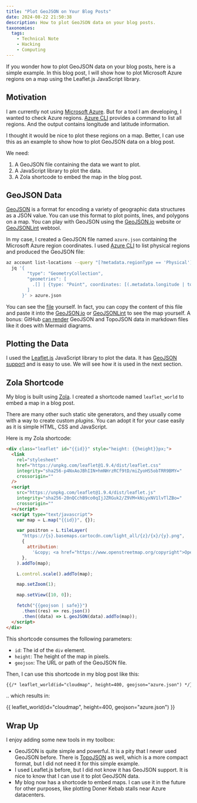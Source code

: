 ```yaml
---
title: "Plot GeoJSON on Your Blog Posts"
date: 2024-08-22 21:50:38
description: How to plot GeoJSON data on your blog posts.
taxonomies:
  tags:
    - Technical Note
    - Hacking
    - Computing
---
```


If you wonder how to plot GeoJSON data on your blog posts, here is a simple
example. In this blog post, I will show how to plot Microsoft Azure regions on a
map using the Leaflet.js JavaScript library.

<!--more-->

## Motivation

I am currently not using [Microsoft Azure]. But for a tool I am developing, I wanted
to check Azure regions. [Azure CLI] provides a command to list all regions. And
the output contains longitude and latitude information.

I thought it would be nice to plot these regions on a map. Better, I can use
this as an example to show how to plot GeoJSON data on a blog post.

We need:

1. A GeoJSON file containing the data we want to plot.
2. A JavaScript library to plot the data.
3. A Zola shortcode to embed the map in the blog post.

## GeoJSON Data

[GeoJSON] is a format for encoding a variety of geographic data structures as a
JSON value. You can use this format to plot points, lines, and polygons on a
map. You can play with GeoJSON using the [GeoJSON.io] website or [GeoJSONLint]
webtool.

In my case, I created a GeoJSON file named `azure.json` containing the Microsoft
Azure region coordinates. I used [Azure CLI] to list physical regions and produced
the GeoJSON file:

```sh
az account list-locations --query "[?metadata.regionType == 'Physical']" -o json |
  jq '{
        "type": "GeometryCollection",
        "geometries": [
          .[] | {type: "Point", coordinates: [(.metadata.longitude | tonumber), (.metadata.latitude | tonumber)]}
        ]
      }' > azure.json
```

You can see the [file] yourself. In fact, you can copy the content of this file
and paste it into the [GeoJSON.io] or [GeoJSONLint] to see the map yourself. A
bonus: GitHub [can render] GeoJSON and TopoJSON data in markdown files like it does
with Mermaid diagrams.

## Plotting the Data

I used the [Leaflet.js] JavaScript library to plot the data. It has [GeoJSON
support] and is easy to use. We will see how it is used in the next section.

## Zola Shortcode

My blog is built using [Zola]. I created a shortcode named `leaflet_world` to
embed a map in a blog post.

There are many other such static site generators, and they usually come with a
way to create custom _plugins_. You can adopt it for your case easily as it is
simple HTML, CSS and JavaScript.

Here is my Zola shortcode:

```html
<div class="leaflet" id="{{id}}" style="height: {{height}}px;">
  <link
    rel="stylesheet"
    href="https://unpkg.com/leaflet@1.9.4/dist/leaflet.css"
    integrity="sha256-p4NxAoJBhIIN+hmNHrzRCf9tD/miZyoHS5obTRR9BMY="
    crossorigin=""
  />
  <script
    src="https://unpkg.com/leaflet@1.9.4/dist/leaflet.js"
    integrity="sha256-20nQCchB9co0qIjJZRGuk2/Z9VM+kNiyxNV1lvTlZBo="
    crossorigin=""
  ></script>
  <script type="text/javascript">
    var map = L.map("{{id}}", {});

    var positron = L.tileLayer(
      "https://{s}.basemaps.cartocdn.com/light_all/{z}/{x}/{y}.png",
      {
        attribution:
          '&copy; <a href="https://www.openstreetmap.org/copyright">OpenStreetMap</a> contributors, &copy; <a href="https://carto.com/attribution">CARTO</a>',
      },
    ).addTo(map);

    L.control.scale().addTo(map);

    map.setZoom(1);

    map.setView([10, 0]);

    fetch("{{geojson | safe}}")
      .then((res) => res.json())
      .then((data) => L.geoJSON(data).addTo(map));
  </script>
</div>
```

This shortcode consumes the following parameters:

- `id`: The id of the `div` element.
- `height`: The height of the map in pixels.
- `geojson`: The URL or path of the GeoJSON file.

Then, I can use this shortcode in my blog post like this:

```markdown
{{/* leaflet_world(id="cloudmap", height=400, geojson="azure.json") */}}
```

.. which results in:

{{ leaflet_world(id="cloudmap", height=400, geojson="azure.json") }}

## Wrap Up

I enjoy adding some new tools in my toolbox:

- GeoJSON is quite simple and powerful. It is a pity that I never used GeoJSON
  before. There is [TopoJSON] as well, which is a more compact format, but I did
  not need it for this simple example.
- I used Leaflet.js before, but I did not know it has GeoJSON support. It is
  nice to know that I can use it to plot GeoJSON data.
- My blog now has a shortcode to embed maps. I can use it in the future for
  other purposes, like plotting Doner Kebab stalls near Azure datacenters.

<!-- REFERENCES -->

[GeoJSON]: https://geojson.org
[GeoJSON.io]: https://geojson.io
[GeoJSONLint]: https://geojsonlint.com
[Azure CLI]: https://docs.microsoft.com/en-us/cli/azure/
[file]: azure.json
[Leaflet.js]: https://leafletjs.com
[GeoJSON support]: https://leafletjs.com/examples/geojson/
[Microsoft Azure]: https://azure.microsoft.com
[Zola]: https://www.getzola.org
[can render]:
  https://docs.github.com/en/repositories/working-with-files/using-files/working-with-non-code-files#mapping-geojsontopojson-files-on-github
[TopoJSON]: https://github.com/topojson/topojson
